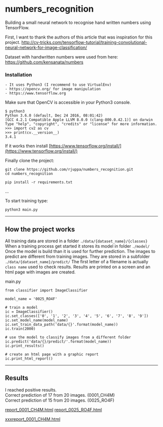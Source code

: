 # numbers_recognition
Building a small neural network to recognise hand written numbers using TensorFlow.


First, I want to thank the authors of this article that was inspiration for this project.
http://cv-tricks.com/tensorflow-tutorial/training-convolutional-neural-network-for-image-classification/

Dataset with handwritten numbers were used from here:
https://github.com/kensanata/numbers

### Installation
    - It uses Python3 (I recommend to use VirtualEnv)
    - https://opencv.org/ for image manipulation
    - https://www.tensorflow.org


Make sure that OpenCV is accessible in your Python3 console.
```
$ python3
Python 3.6.0 (default, Dec 24 2016, 08:01:42)
[GCC 4.2.1 Compatible Apple LLVM 8.0.0 (clang-800.0.42.1)] on darwin
Type "help", "copyright", "credits" or "license" for more information.
>>> import cv2 as cv
>>> print(cv.__version__)
3.4.1
```

If it works then install [https://www.tensorflow.org/install/](https://www.tensorflow.org/install/)

Finally clone the project:
```
git clone https://github.com/rjuppa/numbers_recognition.git
cd numbers_recognition

pip install -r requirements.txt
```
...

To start training type:
```
python3 main.py
```


----
## How the project works

All training data are stored in a folder `./data/{dataset_name}/{classes}`
When a training process get started it stores its model in folder `./model/`
Once the model is build than it is used for further prediction. The images
to predict are different from training images. They are stored in
a subfolder `./data/{dataset_name}/predict/` The first letter of a filename
is actually `class name` used to check results. Results are printed on a screen
and an html page with images are created.

main.py
```
from classifier import ImageClassifier

model_name = '0025_RO4F'

# train a model
ic = ImageClassifier()
ic.set_classes(['0', '1', '2', '3', '4', '5', '6', '7', '8', '9'])
ic.set_model_name(model_name)
ic.set_train_data_path('data/{}'.format(model_name))
ic.train(2000)

# use the model to classify images from a different folder
ic.predict('data/{}/predict/'.format(model_name))
ic.print_results()

# create an html page with a graphic report
ic.print_html_report()
```

----
## Results

I reached positive results.  
Correct prediction of 17 from 20 images. (0001_CH4M)  
Correct prediction of 15 from 20 images. (0025_RO4F)

<a href="https://rjuppa.github.io/numbers_recognition/report_0001_CH4M.html" title="report_0001_CH4M.html">report_0001_CH4M.html</a>
<a href="https://rjuppa.github.io/numbers_recognition/report_0025_RO4F.html" title="report_0025_RO4F.html">report_0025_RO4F.html</a>




<a href="http://htmlpreview.github.com/?https://github.com/rjuppa/numbers_recognition/blob/master/report_0001_CH4M.html" title="report_0001_CH4M.html">xxxreport_0001_CH4M.html</a>

